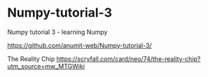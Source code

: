 # Numpy-tutorial-3
Numpy tutorial 3 - learning Numpy 

https://github.com/anumit-web/Numpy-tutorial-3/

The Reality Chip
https://scryfall.com/card/neo/74/the-reality-chip?utm_source=mw_MTGWiki



